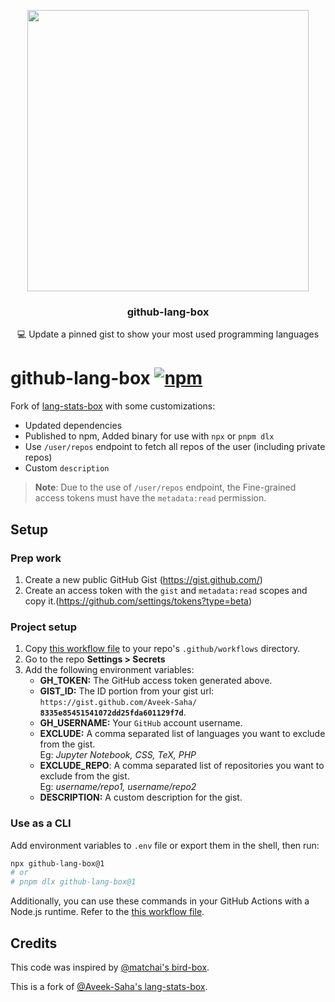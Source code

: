 <p align="center">
  <img width="450" src="https://user-images.githubusercontent.com/31800695/138593031-536f9b8c-714c-4c4f-8725-63ea105fcca0.png">
  <h3 align="center">github-lang-box</h3>
  <p align="center">💻 Update a pinned gist to show your most used programming languages</p>
</p>

# github-lang-box [![npm](https://img.shields.io/npm/v/github-lang-box)](https://www.npmjs.com/package/github-lang-box)

Fork of [lang-stats-box](https://github.com/Aveek-Saha/lang-stats-box) with some customizations: 
  + Updated dependencies
  + Published to npm, Added binary for use with `npx` or `pnpm dlx`
  + Use `/user/repos` endpoint to fetch all repos of the user (including private repos)
  + Custom `description`

> **Note**: Due to the use of `/user/repos` endpoint, the Fine-grained access tokens must have the `metadata:read` permission.

## Setup

### Prep work

1. Create a new public GitHub Gist (https://gist.github.com/)
2. Create an access token with the `gist` and `metadata:read` scopes and copy it.(https://github.com/settings/tokens?type=beta)

### Project setup

1. Copy [this workflow file](./action.yml) to your repo's `.github/workflows` directory. 
2. Go to the repo **Settings > Secrets**
3. Add the following environment variables:
   - **GH_TOKEN:** The GitHub access token generated above.
   - **GIST_ID:** The ID portion from your gist url: <br> `https://gist.github.com/Aveek-Saha/` **`8335e85451541072dd25fda601129f7d`**.
   - **GH_USERNAME:** Your `GitHub` account username.
   - **EXCLUDE:** A comma separated list of languages you want to exclude from the gist. <br> Eg: *Jupyter Notebook, CSS, TeX, PHP*
   - **EXCLUDE_REPO**: A comma separated list of repositories you want to exclude from the gist. <br> Eg: *username/repo1, username/repo2*
   - **DESCRIPTION:** A custom description for the gist.

### Use as a CLI

Add environment variables to `.env` file or export them in the shell, then run:

```bash
npx github-lang-box@1
# or
# pnpm dlx github-lang-box@1
```

Additionally, you can use these commands in your GitHub Actions with a Node.js runtime. Refer to the [this workflow file](./action.yml).

## Credits

This code was inspired by [@matchai's bird-box](https://github.com/matchai/bird-box).

This is a fork of [@Aveek-Saha's lang-stats-box](https://github.com/Aveek-Saha/lang-stats-box).
